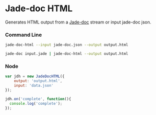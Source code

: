 # Jade-doc HTML

Generates HTML output from a [Jade-doc](http://github.com/Aratramba/jade-doc/) stream or input jade-doc json.


### Command Line
```bash
jade-doc-html --input jade-doc.json --output output.html
```

```bash
jade-doc input.jade | jade-doc-html --output output.html
```


### Node
```js
var jdh = new JadeDocHTML({
    output: 'output.html',
    input: 'data.json'
});

jdh.on('complete', function(){
  console.log('complete');
});
```